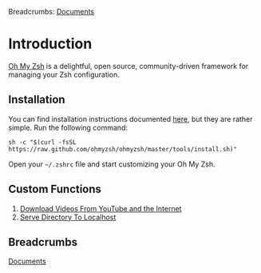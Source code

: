 Breadcrumbs: [Documents](../readme.md)

# Introduction

[Oh My Zsh](https://ohmyz.sh/) is a delightful, open source, community-driven framework for managing your Zsh configuration.

## Installation

You can find installation instructions documented [here](https://ohmyz.sh/#install), but they are rather simple. Run the following command:

```
sh -c "$(curl -fsSL https://raw.github.com/ohmyzsh/ohmyzsh/master/tools/install.sh)"
```

Open your `~/.zshrc` file and start customizing your Oh My Zsh.

## Custom Functions

1.  [Download Videos From YouTube and the Internet](Download-Videos-From-YouTube-and-the-Internet.md)
2.  [Serve Directory To Localhost](Serve-Directory-to-Localhost.md)

## Breadcrumbs

[Documents](../readme.md)

